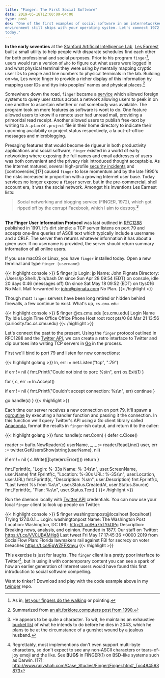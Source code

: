 ```yaml
---
title: "Finger: The First Social Software"
date: 2019-05-18T12:00:00-04:00
type: post
dek: "One of the first examples of social software in an internetworked
environment still ships with your operating system. Let's connect 1972 to
today."
---
```


**In the early seventies** at the [Stanford Artificial Intelligence Lab][0], [Les
Earnest][1] built a small utility to help people with disparate schedules find
each other for both professional and social purposes. Prior to his program
`finger`[^13], users would run a version of `who` to figure out what users were
logged in and what physical terminal they were using by mentally mapping cryptic
user IDs to people and line numbers to physical terminals in the lab. Building
on `who`, Les wrote finger to provide a richer display of this information by
mapping user IDs and ttys into peoples' names and physical places.[^14]

Somewhere down the road, `finger` became a [service][3] which allowed foreign
systems to query user status across a network allowing users to peek in on one
another to ascertain whether or not somebody was available. The program took on
more features as software is wont to do. One feature allowed users to know if a
remote user had unread mail, providing a primoridal read receipt. Another
allowed users to publish free-text by writing to a `.plan` or `.project` file in
their home directory to indicate their upcoming availabiity or project status
respectively, a la out-of-office messages and microblogging.

Presaging features that would become de rigueur in both productivity
applications and social software, `finger` existed in a world of early
networking where exposing the full names and email addresses of users was both
convenient and the privacy risk introduced thought acceptable. As the Internet
matured, several high-profile [security incidents][11] and [controversies][17]
caused `finger` to lose momentum and by the late 1990's the risks increased in
proportion with a growing Internet user base.  Today services no longer expose a
`finger` server, but in the pre-commercial, shell account era, it was the social
network. Amongst his inventions Les Earnest lists:

> Social networking and blogging service (FINGER, 1972), which got ripped off
> by the corrupt Facebook, which I aim to destroy.[^15]

\
**The Finger User Information Protocol** was last outlined in [RFC1288][6]
published in 1991. It's dirt simple: a TCP server listens on port 79 and accepts
one-line queries of ASCII text which typically include a username and a CRLF.
The server then returns whatever information it has about a given user. If no
username is provided, the server should return summary information of all online
users.

If you use macOS or Linux, you have `finger` installed today. Open a new
terminal and type `finger [username]`:

{{< highlight console >}}
$ finger jp
Login: jp                               Name: John Pignata
Directory: /Users/jp                    Shell: /bin/bash
On since Sun Apr 28 09:54 (EDT) on console, idle 20 days 0:46 (messages off)
On since Sat May 18 09:52 (EDT) on ttys016
No Mail.
Mail forwarded to: john@pignata.com
No Plan.
{{< /highlight >}}

Though most `finger` servers have been long retired or hidden behind firewalls,
a few continue to exist. What's up, `cs.cmu.edu`:

{{< highlight console >}}
$ finger @cs.cmu.edu
[cs.cmu.edu]
Login     Name       Tty      Idle  Login Time   Office     Office Phone   Host
root      root       pts/0      8d  Mar 21 13:56                           (curiosity.fac.cs.cmu.edu)
{{< /highlight >}}

Let's connect the past to the present. Using the `finger` protocol outlined in
RFC1288 and the [Twitter API][7], we can create a retro interface to Twitter
and dip our toes into writing TCP servers in [Go][8] in the process.

First we'll bind to port 79 and listen for new connections:

{{< highlight golang >}}
ln, err := net.Listen("tcp", ":79")

if err != nil {
  fmt.Printf("Could not bind to port: %s\n", err)
  os.Exit(1)
}

for {
  c, err := ln.Accept()

  if err != nil {
    fmt.Printf("Couldn't accept connection: %s\n", err)
    continue
  }

  go handle(c)
}
{{< /highlight >}}

Each time our server receives a new connection on port 79, it'll spawn a
[goroutine][9] by executing a handler function and passing it the connection. In
this function we'll query Twitter's API using a Go client library called
[Anaconda][10], format the results in `finger`-ish output, and return it to the
caller:

{{< highlight golang >}}
func handle(c net.Conn) {
  defer c.Close()

  reader := bufio.NewReader(c)
  userName, _, _ := reader.ReadLine()
  user, err := twitter.GetUsersShow(string(userName), nil)

  if err != nil {
    c.Write([]byte(err.Error()))
    return
  }

  fmt.Fprintf(c, "Login: %-33s Name: %-34s\n", user.ScreenName, user.Name)
  fmt.Fprintf(c, "Location: %-30s URL: %-35s\n", user.Location, user.URL)
  fmt.Fprintf(c, "Description: %s\n", user.Description)
  fmt.Fprintf(c, "Last tweet %s from %s\n", user.Status.CreatedAt, user.Status.Source)
  fmt.Fprintf(c, "Plan: %s\n", user.Status.Text)
}
{{< /highlight >}}

Run the daemon locally with [Twitter API][7] credentials. You can now use
your local `finger` client to look up people on Twitter:

{{< highlight console >}}
$ finger washingtonpost@localhost
[localhost]
Trying 127.0.0.1...
Login: washingtonpost                    Name: The Washington Post
Location: Washington, DC                 URL: http://t.co/Hq7hTYkOPg
Description: Breaking news, analysis, and opinion. Founded in 1877. Our staff on Twitter: https://t.co/VV0UBAMHg8
Last tweet Fri May 17 17:45:36 +0000 2019 from SocialFlow
Plan: Florida lawmakers rail against FBI for secrecy on voter breaches https://t.co/EgWZFFXmyu
{{< /highlight >}}

This exercise is just for laughs. The `finger` client is a pretty poor interface
to Twitter[^16], but in using it with contemporary content you can see a spark
of how an earlier generation of Internet users would have found this first
introduction to social software compelling.

Want to tinker? Download and play with the code example above in my [twinger][12] repo.

[0]: https://ai.stanford.edu/
[1]: https://web.stanford.edu/~learnest/
[2]: https://groups.google.com/forum/#!msg/alt.folklore.computers/IdFAN6HPw3k/Ci5BfN8i26AJ
[3]: https://tools.ietf.org/html/rfc742
[4]: https://www.youtube.com/watch?v=SYpJ1IgGoc0&feature=youtu.be&t=4
[5]: http://web.stanford.edu/~learnest/bucket/
[6]: https://tools.ietf.org/html/rfc1288
[7]: https://developer.twitter.com/
[8]: https://www.golang.org
[9]: https://tour.golang.org/concurrency/1
[10]: https://github.com/ChimeraCoder/anaconda
[11]: http://www.cs.unc.edu/~jeffay/courses/nidsS05/attacks/seely-RTMworm-89.html#p4.5.2
[12]: https://github.com/jpignata/twinger
[^13]: As in, [let your fingers do the walking][4] or pointing.
[^14]: Summarized from [an alt.forklore.computers post from 1990.][2]
[^15]: He appears to be quite a character. To wit, he maintains an exhaustive [bucket list][5] of what he intends to do before he dies in 2043, which he plans to be at the circumstance of a gunshot wound by a jealous husband.
[^16]: Regrettably, most implementions don't even support multi-byte characters, so don't expect to see any non-ASCII characters or tears-of-joy emoji and the like. See **BUGS** in FINGER(1) on BSD-like systems such as Darwin.
[17]: http://www.rajivshah.com/Case_Studies/Finger/Finger.htm#_Toc484593873
